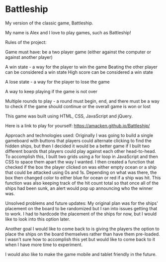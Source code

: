 # Battleship
My version of the classic game, Battleship.

My name is Alex and I love to play games, such as Battleship!

Rules of the project:

Game must have:
be a two player game (either against the computer or against another player)

A win state - a way for the player to win the game
Beating the other player can be considered a win state
High score can be considered a win state

A lose state - a way for the player to lose the game

A way to keep playing if the game is not over

Multiple rounds to play - a round must begin, end, and there must be a way to check if the game should continue or the overall game is won or lost




This game was built using HTML, CSS, JavaScript and jQuery.

Here is a link to play for yourself: https://amacken.github.io/Battleship/


Approach and technologies used:
Originally I was going to build a single gameboard with buttons that players could alternate clicking to find the hidden ships, but then I decided it would be a better game if I built two different boards that players could play against each other head-to-head. To accomplish this, I built two grids using a for loop in JavaScript and then CSS to space them apart the way I wanted.  I then created a function that checked if the box the player clicked on was either empty ocean or a ship that could be attacked using 0s and 1s. Depending on what was there, the box then changed color to either blue for ocean or red if a ship was hit. This function was also keeping track of the hit count total so that once all of the ships had been sunk, an alert would pop up announcing who the winner was.



Unsolved problems and future updates:
My original plan was for the ships' placement on the board to be randomized but I ran into issues getting that to work. I had to hardcode the placement of the ships for now, but I would like to look into this option later.

Another goal I would like to come back to is giving the players the option to place the ships on the board themselves rather than have them pre-loaded. I wasn't sure how to accomplish this yet but would like to come back to it when I have more time to experiment.

I would also like to make the game mobile and tablet friendly in the future.
